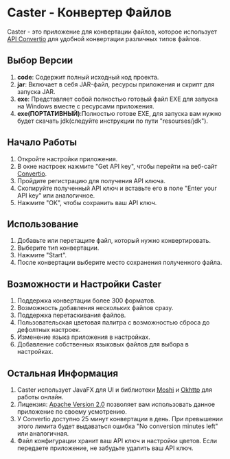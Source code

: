 # Caster - Конвертер Файлов

Caster - это приложение для конвертации файлов, которое использует [API Convertio](https://convertio.co) для удобной конвертации различных типов файлов.

## Выбор Версии

1. **code**: Содержит полный исходный код проекта.
2. **jar**: Включает в себя JAR-файл, ресурсы приложения и скрипт для запуска JAR.
3. **exe**: Представляет собой полностью готовый файл EXE для запуска на Windows вместе с ресурсами приложения.
4. **exe(ПОРТАТИВНЫЙ)**:Полностью готове EXE, для запуска вам нужно будет скачать jdk(следуйте инструкции по пути "resourses/jdk").

## Начало Работы

1. Откройте настройки приложения.
2. В окне настроек нажмите "Get API key", чтобы перейти на веб-сайт [Convertio](https://developers.convertio.co/).
3. Пройдите регистрацию для получения API ключа.
4. Скопируйте полученный API ключ и вставьте его в поле "Enter your API key" или аналогичное.
5. Нажмите "OK", чтобы сохранить ваш API ключ.

## Использование

1. Добавьте или перетащите файл, который нужно конвертировать.
2. Выберите тип конвертации.
3. Нажмите "Start".
4. После конвертации выберите место сохранения полученного файла.

## Возможности и Настройки Caster

1. Поддержка конвертации более 300 форматов.
2. Возможность добавления нескольких файлов сразу.
3. Поддержка перетаскивания файлов.
4. Пользовательская цветовая палитра с возможностью сброса до дефолтных настроек.
5. Изменение языка приложения в настройках.
6. Добавление собственных языковых файлов для выбора в настройках.

## Остальная Информация

1. Caster использует JavaFX для UI и библиотеки [Moshi](https://github.com/Upiter-ploooonet/GUI-convertio-Api/issues) и [Okhttp](https://github.com/square/okhttp) для работы онлайн.
2. Лицензия: [Apache Version 2.0](https://www.apache.org/licenses/LICENSE-2.0) позволяет вам использовать данное приложение по своему усмотрению.
3. У Convertio доступно 25 минут конвертации в день. При превышении этого лимита будет выдаваться ошибка "No conversion minutes left" или аналогичная.
4. Файл конфигурации хранит ваш API ключ и настройки цветов. Если передаете приложение, не забудьте удалить ваш API ключ.
